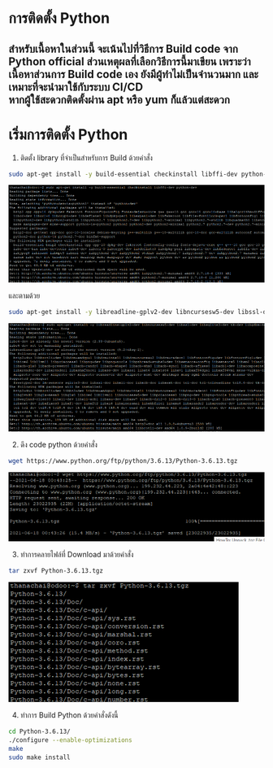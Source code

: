 # การติดตั้ง Python
สำหรับเนื้อหาในส่วนนี้ จะเน้นไปที่วิธีการ Build code จาก Python official ส่วนเหตุผลที่เลือกวิธีการนี้มาเขียน เพราะว่า เนื้อหาส่วนการ Build code เอง ยังมีผู้ทำไม่เป็นจำนวนมาก และ เหมาะที่จะนำมาใช้กับระบบ CI/CD  
หากผู้ใช้สะดวกติดตั้งผ่าน apt หรือ yum ก็แล้วแต่สะดวก
---
# เริ่มการติดตั้ง Python
1. ติดตั้ง library ที่จำเป็นสำหรับการ Build ด้วยคำสั่ง
  ```sh
  sudo apt-get install -y build-essential checkinstall libffi-dev python-dev
  ```
  ![รูปภาพการทำคำสั่ง](image/1_1.png)

  และตามด้วย
  ```sh
  sudo apt-get install -y libreadline-gplv2-dev libncursesw5-dev libssl-dev libsqlite3-dev tk-dev libgdbm-dev libc6-dev libbz2-dev
  ```
  ![รูปภาพการทำคำสั่ง](image/1_2.png)

2. ดึง code python ด้วยคำสั่ง
```sh
wget https://www.python.org/ftp/python/3.6.13/Python-3.6.13.tgz
```
![รูปภาพการทำคำสั่ง](image/2.png)

3. ทำการคลายไฟล์ที่ Download มาด้วยคำสั่ง
```sh
tar zxvf Python-3.6.13.tgz
```
![รูปภาพการทำคำสั่ง](image/3.png)

4. ทำการ Build Python ด้วยคำสั่งดังนี้
```sh
cd Python-3.6.13/
./configure --enable-optimizations
make
sudo make install
```
